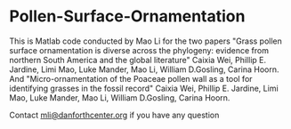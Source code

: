 # Pollen-Surface-Ornamentation
This is Matlab code conducted by Mao Li for the two papers 
"Grass pollen surface ornamentation is diverse across the phylogeny: evidence from northern South America and the global literature"
Caixia Wei, Phillip E. Jardine, Limi Mao, Luke Mander, Mao Li, William D.Gosling, Carina Hoorn.
And "Micro-ornamentation of the Poaceae pollen wall as a tool for identifying grasses in the fossil record"
Caixia Wei, Phillip E. Jardine, Limi Mao, Luke Mander, Mao Li, William D.Gosling, Carina Hoorn.

Contact mli@danforthcenter.org if you have any question
